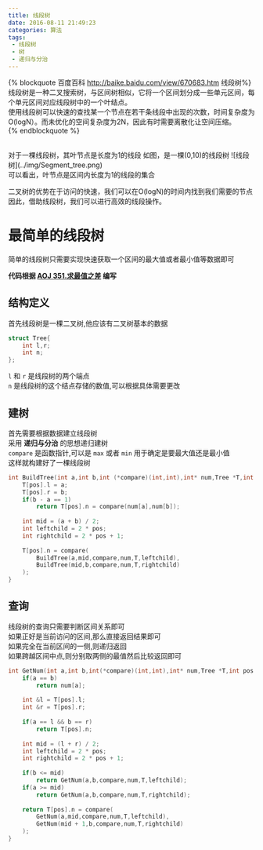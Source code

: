 ```yaml
---
title: 线段树
date: 2016-08-11 21:49:23
categories: 算法
tags: 
 - 线段树
 - 树
 - 递归与分治
---
```

{% blockquote 百度百科 http://baike.baidu.com/view/670683.htm 线段树%}
线段树是一种二叉搜索树，与区间树相似，它将一个区间划分成一些单元区间，每个单元区间对应线段树中的一个叶结点。  
使用线段树可以快速的查找某一个节点在若干条线段中出现的次数，时间复杂度为O(logN）。而未优化的空间复杂度为2N，因此有时需要离散化让空间压缩。  
{% endblockquote %}
<!--more-->
<br> 
对于一棵线段树，其叶节点是长度为1的线段  
如图，是一棵(0,10)的线段树  
![线段树](../img/Segment_tree.png)

<br>
可以看出，叶节点是区间内长度为1的线段的集合  

二叉树的优势在于访问的快速，我们可以在O(logN)的时间内找到我们需要的节点  
因此，借助线段树，我们可以进行高效的线段操作。 



# 最简单的线段树
简单的线段树只需要实现快速获取一个区间的最大值或者最小值等数据即可  

**代码根据 [AOJ 351.求最值之差](/post/AOJ/351.html) 编写**   

## 结构定义
首先线段树是一棵二叉树,他应该有二叉树基本的数据
```cpp
struct Tree{
	int l,r;
	int n;
};
```

`l` 和 `r` 是线段树的两个端点  
`n` 是线段树的这个结点存储的数值,可以根据具体需要更改  

## 建树
首先需要根据数据建立线段树  
采用 **递归与分治** 的思想递归建树  
`compare` 是函数指针,可以是 `max` 或者 `min` 用于确定是要最大值还是最小值  
这样就构建好了一棵线段树  
```cpp 建树  
int BuildTree(int a,int b,int (*compare)(int,int),int* num,Tree *T,int pos = 1) {
    T[pos].l = a;
    T[pos].r = b;
    if(b - a == 1)
        return T[pos].n = compare(num[a],num[b]);
 
    int mid = (a + b) / 2;
    int leftchild = 2 * pos;
    int rightchild = 2 * pos + 1;
 
    T[pos].n = compare(
        BuildTree(a,mid,compare,num,T,leftchild),
        BuildTree(mid,b,compare,num,T,rightchild)
    );
}
```

## 查询
线段树的查询只需要判断区间关系即可  
如果正好是当前访问的区间,那么直接返回结果即可  
如果完全在当前区间的一侧,则递归返回  
如果跨越区间中点,则分别取两侧的最值然后比较返回即可  

```cpp 查询
int GetNum(int a,int b,int(*compare)(int,int),int* num,Tree *T,int pos = 1) {
    if(a == b)
        return num[a];
 
    int &l = T[pos].l;
    int &r = T[pos].r;
 
    if(a == l && b == r)
        return T[pos].n;
 
    int mid = (l + r) / 2;
    int leftchild = 2 * pos;
    int rightchild = 2 * pos + 1;
 
    if(b <= mid)
        return GetNum(a,b,compare,num,T,leftchild);
    if(a >= mid)
        return GetNum(a,b,compare,num,T,rightchild);
 
    return T[pos].n = compare(
        GetNum(a,mid,compare,num,T,leftchild),
        GetNum(mid + 1,b,compare,num,T,rightchild)
    );
}
```